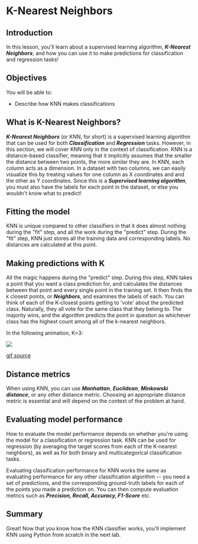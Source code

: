 # K-Nearest Neighbors

## Introduction

In this lesson, you'll learn about a supervised learning algorithm, **_K-Nearest Neighbors_**; and how you can use it to make predictions for classification and regression tasks!

## Objectives

You will be able to:

* Describe how KNN makes classifications


## What is K-Nearest Neighbors?

**_K-Nearest Neighbors_** (or KNN, for short) is a supervised learning algorithm that can be used for both **_Classification_** and **_Regression_** tasks. However, in this section, we will cover KNN only in the context of classification. KNN is a distance-based classifier, meaning that it implicitly assumes that the smaller the distance between two points, the more similar they are. In KNN, each column acts as a dimension. In a dataset with two columns, we can easily visualize this by treating values for one column as X coordinates and and the other as Y coordinates. Since this is a **_Supervised learning algorithm_**, you must also have the labels for each point in the dataset, or else you wouldn't know what to predict!

## Fitting the model

KNN is unique compared to other classifiers in that it does almost nothing during the "fit" step, and all the work during the "predict" step. During the "fit" step, KNN just stores all the training data and corresponding labels. No distances are calculated at this point. 

## Making predictions with K

All the magic happens during the "predict" step. During this step, KNN takes a point that you want a class prediction for, and calculates the distances between that point and every single point in the training set. It then finds the `K` closest points, or **_Neighbors_**, and examines the labels of each. You can think of each of the K-closest points getting to 'vote' about the predicted class. Naturally, they all vote for the same class that they belong to. The majority wins, and the algorithm predicts the point in question as whichever class has the highest count among all of the k-nearest neighbors.

In the following animation, K=3: 

<img src='https://curriculum-content.s3.amazonaws.com/data-science/images/knn.gif'>

[gif source](https://gfycat.com/wildsorrowfulchevrotain)

## Distance metrics

When using KNN, you can use **_Manhattan_**, **_Euclidean_**, **_Minkowski distance_**, or any other distance metric. Choosing an appropriate distance metric is essential and will depend on the context of the problem at hand.

## Evaluating model performance

How to evaluate the model performance depends on whether you're using the model for a classification or regression task. KNN can be used for regression (by averaging the target scores from each of the K-nearest neighbors), as well as for both binary and multicategorical classification tasks. 

Evaluating classification performance for KNN works the same as evaluating performance for any other classification algorithm -- you need a set of predictions, and the corresponding ground-truth labels for each of the points you made a prediction on. You can then compute evaluation metrics such as **_Precision, Recall, Accuracy, F1-Score_** etc. 

## Summary
Great! Now that you know how the KNN classifier works, you'll implement KNN using Python from scratch in the next lab.
